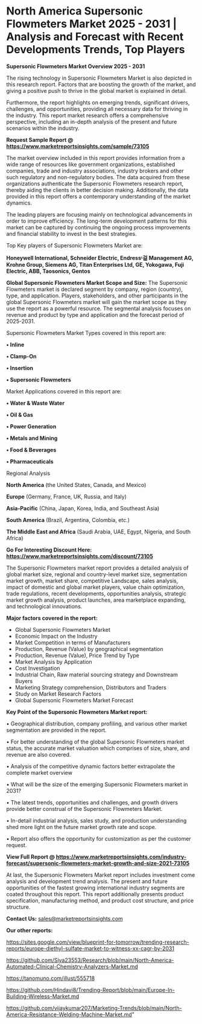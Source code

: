 # North America Supersonic Flowmeters Market 2025 - 2031 | Analysis and Forecast with Recent Developments Trends, Top Players

<Strong> Supersonic Flowmeters Market Overview 2025 - 2031</strong>

The rising technology in Supersonic Flowmeters Market is also depicted in this research report. Factors that are boosting the growth of the market, and giving a positive push to thrive in the global market is explained in detail.

Furthermore, the report highlights on emerging trends, significant drivers, challenges, and opportunities, providing all necessary data for thriving in the industry. This report market research offers a comprehensive perspective, including an in-depth analysis of the present and future scenarios within the industry.

<strong>Request Sample Report @ <a href=https://www.marketreportsinsights.com/sample/73105>https://www.marketreportsinsights.com/sample/73105</a></strong>

The market overview included in this report provides information from a wide range of resources like government organizations, established companies, trade and industry associations, industry brokers and other such regulatory and non-regulatory bodies. The data acquired from these organizations authenticate the Supersonic Flowmeters research report, thereby aiding the clients in better decision making. Additionally, the data provided in this report offers a contemporary understanding of the market dynamics.

The leading players are focusing mainly on technological advancements in order to improve efficiency. The long-term development patterns for this market can be captured by continuing the ongoing process improvements and financial stability to invest in the best strategies.

Top Key players of Supersonic Flowmeters Market are:

<strong>Honeywell International, Schneider Electric, Endressᶫ걺 Management AG, Krohne Group, Siemens AG, Titan Enterprises Ltd, GE, Yokogawa, Fuji Electric, ABB, Taosonics, Gentos</strong>

<strong><b>Global Supersonic Flowmeters Market Scope and Size:</b></strong>
The Supersonic Flowmeters market is declared segment by company, region (country), type, and application. Players, stakeholders, and other participants in the global Supersonic Flowmeters market will gain the market scope as they use the report as a powerful resource. The segmental analysis focuses on revenue and product by type and application and the forecast period of 2025-2031.

Supersonic Flowmeters Market Types covered in this report are:

<strong>• Inline

• Clamp-On

• Insertion

• Supersonic Flowmeters</strong>

Market Applications covered in this report are:

<strong>• Water & Waste Water

• Oil & Gas

• Power Generation

• Metals and Mining

• Food & Beverages

• Pharmaceuticals</strong> 

Regional Analysis

<strong>North America</strong> (the United States, Canada, and Mexico)

<strong>Europe</strong> (Germany, France, UK, Russia, and Italy)

<strong>Asia-Pacific</strong> (China, Japan, Korea, India, and Southeast Asia)

<strong>South America</strong> (Brazil, Argentina, Colombia, etc.)

<strong>The Middle East and Africa</strong> (Saudi Arabia, UAE, Egypt, Nigeria, and South Africa)

<strong>Go For Interesting Discount Here: <a href=https://www.marketreportsinsights.com/discount/73105>https://www.marketreportsinsights.com/discount/73105</a></strong>

The Supersonic Flowmeters market report provides a detailed analysis of global market size, regional and country-level market size, segmentation market growth, market share, competitive Landscape, sales analysis, impact of domestic and global market players, value chain optimization, trade regulations, recent developments, opportunities analysis, strategic market growth analysis, product launches, area marketplace expanding, and technological innovations.

<strong><b>Major factors covered in the report:</b></strong>
<ul>
  <li>Global Supersonic Flowmeters Market </li>
  <li>Economic Impact on the Industry</li>
  <li>Market Competition in terms of Manufacturers</li>
  <li>Production, Revenue (Value) by geographical segmentation</li>
  <li>Production, Revenue (Value), Price Trend by Type</li>
  <li>Market Analysis by Application</li>
  <li>Cost Investigation</li>
  <li>Industrial Chain, Raw material sourcing strategy and Downstream Buyers</li>
  <li>Marketing Strategy comprehension, Distributors and Traders</li>
  <li>Study on Market Research Factors</li>
  <li>Global Supersonic Flowmeters Market Forecast</li>
</ul>

<strong><b>Key Point of the Supersonic Flowmeters Market report:</b></strong>

• Geographical distribution, company profiling, and various other market segmentation are provided in the report.

• For better understanding of the global Supersonic Flowmeters market status, the accurate market valuation which comprises of size, share, and revenue are also covered.

• Analysis of the competitive dynamic factors better extrapolate the complete market overview

• What will be the size of the emerging Supersonic Flowmeters market in 2031?

• The latest trends, opportunities and challenges, and growth drivers provide better construal of the Supersonic Flowmeters Market.

• In-detail industrial analysis, sales study, and production understanding shed more light on the future market growth rate and scope.

• Report also offers the opportunity for customization as per the customer request.

<strong><b>View Full Report @ <a href=https://www.marketreportsinsights.com/industry-forecast/supersonic-flowmeters-market-growth-and-size-2021-73105>https://www.marketreportsinsights.com/industry-forecast/supersonic-flowmeters-market-growth-and-size-2021-73105</a></b></strong>


At last, the Supersonic Flowmeters Market report includes investment come analysis and development trend analysis. The present and future opportunities of the fastest growing international industry segments are coated throughout this report. This report additionally presents product specification, manufacturing method, and product cost structure, and price structure.

<strong>Contact Us:</strong>
sales@marketreportsinsights.com

<strong>Our other reports:</strong>

<a href=https://sites.google.com/view/blueprint-for-tomorrow/trending-research-reports/europe-diethyl-sulfate-market-to-witness-xx-cagr-by-2031>https://sites.google.com/view/blueprint-for-tomorrow/trending-research-reports/europe-diethyl-sulfate-market-to-witness-xx-cagr-by-2031</a>

<a href=https://github.com/Siya23553/Research/blob/main/North-America-Automated-Clinical-Chemistry-Analyzers-Market.md>https://github.com/Siya23553/Research/blob/main/North-America-Automated-Clinical-Chemistry-Analyzers-Market.md</a>

<a href=https://tanomuno.com/illust/555718>https://tanomuno.com/illust/555718</a>

<a href=https://github.com/Hindavi8/Trending-Report/blob/main/Europe-In-Building-Wireless-Market.md>https://github.com/Hindavi8/Trending-Report/blob/main/Europe-In-Building-Wireless-Market.md</a>

<a href=https://github.com/vijaykumar207/Marketing-Trends/blob/main/North-America-Resistance-Welding-Machine-Market.md>https://github.com/vijaykumar207/Marketing-Trends/blob/main/North-America-Resistance-Welding-Machine-Market.md</a>"
